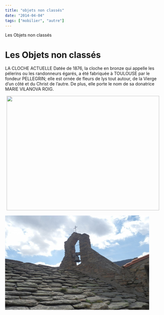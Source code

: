 ```yaml
---
title: "objets non classés"
date: "2014-04-04"
tags: ["mobilier", "autre"]
---
```


Les Objets non classés

# Les Objets non classés

LA CLOCHE ACTUELLE Datée de 1876, la cloche en bronze qui appelle les pélerins ou les randonneurs égarés, a été fabriquée à TOULOUSE par le fondeur PELLEGRIN; elle est ornée de fleurs de lys tout autour, de la Vierge d’un côté et du Christ de l’autre. De plus, elle porte le nom de sa donatrice MARIE VILANOVA ROIG.

<img
    alt
    src="/images/p4140885.jpg"
    style="
        width: 500px;
        height: 375px;
        margin-right: 5px;
        margin-left: 5px;
    "
/>

<img
    alt
    src="/images/p4140889-jpg.jpg"
    style="width: 472px; height: 309px"
/>
